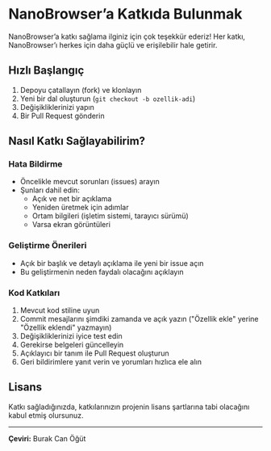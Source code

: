 # NanoBrowser’a Katkıda Bulunmak

NanoBrowser’a katkı sağlama ilginiz için çok teşekkür ederiz! Her katkı, NanoBrowser’ı herkes için daha güçlü ve erişilebilir hale getirir.

## Hızlı Başlangıç

1. Depoyu çatallayın (fork) ve klonlayın  
2. Yeni bir dal oluşturun (`git checkout -b ozellik-adi`)  
3. Değişikliklerinizi yapın  
4. Bir Pull Request gönderin

## Nasıl Katkı Sağlayabilirim?

### Hata Bildirme
- Öncelikle mevcut sorunları (issues) arayın  
- Şunları dahil edin:
  - Açık ve net bir açıklama  
  - Yeniden üretmek için adımlar  
  - Ortam bilgileri (işletim sistemi, tarayıcı sürümü)  
  - Varsa ekran görüntüleri  

### Geliştirme Önerileri
- Açık bir başlık ve detaylı açıklama ile yeni bir issue açın  
- Bu geliştirmenin neden faydalı olacağını açıklayın  

### Kod Katkıları
1. Mevcut kod stiline uyun  
2. Commit mesajlarını şimdiki zamanda ve açık yazın ("Özellik ekle" yerine "Özellik eklendi" yazmayın)  
3. Değişikliklerinizi iyice test edin  
4. Gerekirse belgeleri güncelleyin  
5. Açıklayıcı bir tanım ile Pull Request oluşturun  
6. Geri bildirimlere yanıt verin ve yorumları hızlıca ele alın

## Lisans

Katkı sağladığınızda, katkılarınızın projenin lisans şartlarına tabi olacağını kabul etmiş olursunuz.

---

**Çeviri:** Burak Can Öğüt

